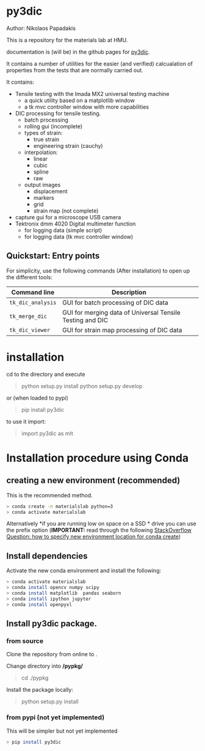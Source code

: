 # py3dic

Author: Nikolaos Papadakis

This is a repository for the materials lab at HMU.

documentation is (will be) in the github pages for [py3dic](https://npapnet.github.io/py3dic/).

It contains a number of utilities for the easier (and verified) calcualation of properties from the tests that are normally carried out. 

It contains:
- Tensile testing with the Imada MX2 universal testing machine
  - a quick utility based on a matplotlib window
  - a tk mvc controller window with more capabilities
- DIC processing for tensile testing.
  - batch processing
  - rolling gui (incomplete)
  - types of strain:
    - true strain
    - engineering strain (cauchy)
  - interpolation:
    - linear
    - cubic
    - spline
    - raw
  - output images
    - displacement
    - markers
    - grid
    - strain map (not complete)
- capture gui for a microscope USB camera
- Tektronix dmm 4020 Digital multimeter function
  - for logging data (simple script)
  - for logging data (tk mvc controller window)


## Quickstart: Entry points

For simplicity, use the following commands (After installation) to open up the different tools:

| Command line | Description |
| --- | --- |
| `tk_dic_analysis` | GUI for batch processing of DIC data |
| `tk_merge_dic` | GUI for merging data of Universal Tensile Testing and DIC |
| `tk_dic_viewer` | GUI for strain map processing of DIC data |


# installation

cd to the directory and execute

> python setup.py install
> python setup.py develop

or (when loaded to pypi)

> pip install py3dic 

to use it import:

> import py3dic as mlt

#  Installation procedure using Conda

## creating a new environment (recommended)

This is the recommended method.

```bash
> conda create -n materialslab python=3
> conda activate materialslab 

```

Alternatively *if you are running low on space on a SSD * drive you can use the prefix option (**IMPORTANT:** read through the following [StackOverflow Question: how to specify new environment location for conda create](https://stackoverflow.com/questions/37926940/how-to-specify-new-environment-location-for-conda-create))


## Install dependencies

Activate the new conda environment and install the following:

```bash
> conda activate materialslab
> conda install opencv numpy scipy
> conda install matplotlib  pandas seaborn
> conda install ipython jupyter
> conda install openpyxl
```


## Install py3dic package.

### from source

Clone the repository from online to <py3dic>.

Change directory into **<py3dic>/pypkg/**

> cd ./pypkg

Install the package locally:

> python setup.py install

### from pypi (not yet implemented)

This will be simpler but not yet implemented

```bash
> pip install py3dic
```
